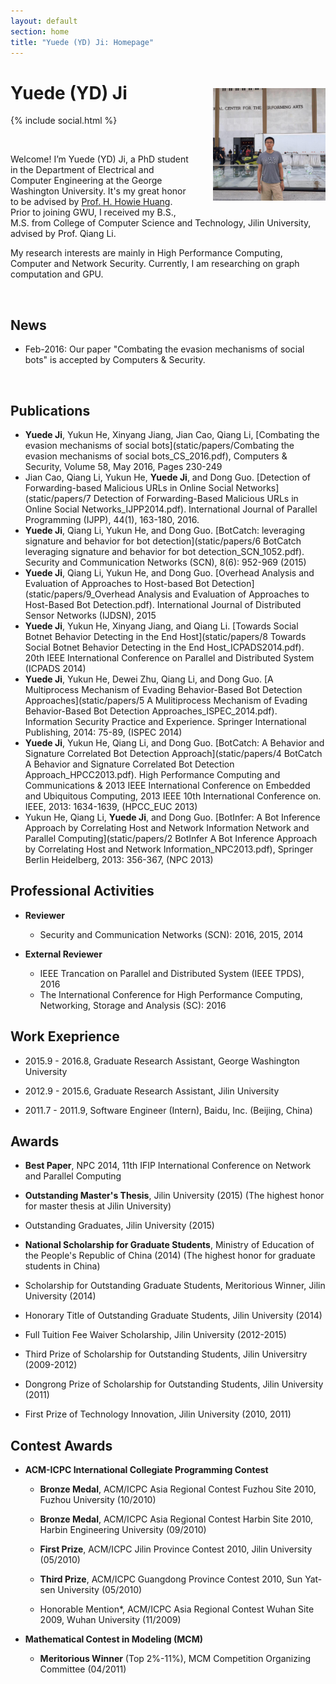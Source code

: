 ```yaml
---
layout: default
section: home
title: "Yuede (YD) Ji: Homepage"
---
```

<img src="static/info/profile.jpg" class="img-thumbnail" width="180px" style="float:right; margin-left:30px; margin-top:35px; margin-bottom:10px;">

# Yuede (YD) Ji
{% include social.html %}

&nbsp;

Welcome! I’m Yuede (YD) Ji, a PhD student in the Department of Electrical and Computer Engineering at the George Washington University. It's my great honor to be advised by [Prof. H. Howie Huang](https://csl.seas.gwu.edu). Prior to joining GWU, I received my B.S., M.S. from College of Computer Science and Technology, Jilin University, advised by Prof. Qiang Li.

My research interests are mainly in High Performance Computing, Computer and Network Security. Currently, I am researching on graph computation and GPU.

&nbsp;

## News
  * Feb-2016:  Our paper "Combating the evasion mechanisms of social bots" is accepted by Computers & Security. 

&nbsp;

## Publications

* **Yuede Ji**, Yukun He, Xinyang Jiang, Jian Cao, Qiang Li, [Combating the evasion mechanisms of social bots](static/papers/Combating the evasion mechanisms of social bots_CS_2016.pdf), Computers & Security, Volume 58, May 2016, Pages 230-249 
* Jian Cao, Qiang Li, Yukun He, **Yuede Ji**, and Dong Guo. [Detection of Forwarding-based Malicious URLs in Online Social Networks](static/papers/7 Detection of Forwarding-Based Malicious URLs in Online Social Networks_IJPP2014.pdf). International Journal of Parallel Programming (IJPP), 44(1), 163-180, 2016.
*  **Yuede Ji**, Qiang Li, Yukun He, and Dong Guo. [BotCatch: leveraging signature and behavior for bot detection](static/papers/6 BotCatch leveraging signature and behavior for bot detection_SCN_1052.pdf). Security and Communication Networks (SCN), 8(6): 952-969 (2015)
* **Yuede Ji**, Qiang Li, Yukun He, and Dong Guo. [Overhead Analysis and Evaluation of Approaches to Host-based Bot Detection](static/papers/9_Overhead Analysis and Evaluation of Approaches to Host-Based Bot Detection.pdf). International Journal of Distributed Sensor Networks (IJDSN), 2015 
* **Yuede Ji**, Yukun He, Xinyang Jiang, and Qiang Li. [Towards Social Botnet Behavior Detecting in the End Host](static/papers/8 Towards Social Botnet Behavior Detecting in the End Host_ICPADS2014.pdf). 20th IEEE International Conference on Parallel and Distributed System (ICPADS 2014)
* **Yuede Ji**, Yukun He, Dewei Zhu, Qiang Li, and Dong Guo. [A Multiprocess Mechanism of Evading Behavior-Based Bot Detection Approaches](static/papers/5 A Mulitiprocess Mechanism of Evading Behavior-Based Bot Detection Approaches_ISPEC_2014.pdf). Information Security Practice and Experience. Springer International Publishing, 2014: 75-89, (ISPEC 2014) 
* **Yuede Ji**, Yukun He, Qiang Li, and Dong Guo. [BotCatch: A Behavior and Signature Correlated Bot Detection Approach](static/papers/4 BotCatch A Behavior and Signature Correlated Bot Detection Approach_HPCC2013.pdf). High Performance Computing and Communications & 2013 IEEE International Conference on Embedded and Ubiquitous Computing, 2013 IEEE 10th International Conference on. IEEE, 2013: 1634-1639, (HPCC_EUC 2013)
* Yukun He, Qiang Li, **Yuede Ji**, and Dong Guo. [BotInfer: A Bot Inference Approach by Correlating Host and Network Information Network and Parallel Computing](static/papers/2 BotInfer A Bot Inference Approach by Correlating Host and Network Information_NPC2013.pdf), Springer Berlin Heidelberg, 2013: 356-367, (NPC 2013)

## Professional Activities

* **Reviewer** 
    * Security and Communication Networks (SCN): 2016, 2015, 2014

* **External Reviewer**
    * IEEE Trancation on Parallel and Distributed System (IEEE TPDS), 2016
    * The International Conference for High Performance Computing, Networking, Storage and Analysis (SC): 2016

## Work Exeprience
* 2015.9 - 2016.8, Graduate Research Assistant, George Washington University

* 2012.9 - 2015.6, Graduate Research Assistant, Jilin University

* 2011.7 - 2011.9, Software Engineer (Intern), Baidu, Inc. (Beijing, China)

## Awards
* **Best Paper**, NPC 2014, 11th IFIP International Conference on Network and Parallel Computing 

* **Outstanding Master's Thesis**, Jilin University (2015) (The highest honor for master thesis at Jilin University)

* Outstanding Graduates, Jilin University (2015)

* **National Scholarship for Graduate Students**, Ministry of Education of the People's Republic of China (2014) (The highest honor for graduate students in China)

* Scholarship for Outstanding Graduate Students, Meritorious Winner, Jilin University (2014)

* Honorary Title of Outstanding Graduate Students, Jilin University (2014)

* Full Tuition Fee Waiver Scholarship, Jilin University (2012-2015)

* Third Prize of Scholarship for Outstanding Students, Jilin Universitry (2009-2012)

* Dongrong Prize of Scholarship for Outstanding Students, Jilin University (2011)

* First Prize of Technology Innovation, Jilin University (2010, 2011)

## Contest Awards
  * **ACM-ICPC International Collegiate Programming Contest**
    * **Bronze Medal**, ACM/ICPC Asia Regional Contest Fuzhou Site 2010, Fuzhou University (10/2010)

    * **Bronze Medal**, ACM/ICPC Asia Regional Contest Harbin Site 2010, Harbin Engineering University (09/2010)
    
    * **First Prize**, ACM/ICPC Jilin Province Contest 2010, Jilin University (05/2010)
    
    * **Third Prize**, ACM/ICPC Guangdong Province Contest 2010, Sun Yat-sen University (05/2010)
    
    * Honorable Mention*, ACM/ICPC Asia Regional Contest Wuhan Site 2009, Wuhan University (11/2009)
  
  * **Mathematical Contest in Modeling (MCM)**
    * **Meritorious Winner** (Top 2%-11%), MCM Competition Organizing Committee (04/2011)


